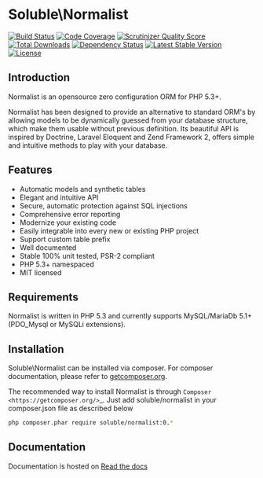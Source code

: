 # Soluble\Normalist

[![Build Status](https://travis-ci.org/belgattitude/solublecomponents.png?branch=master)](https://travis-ci.org/belgattitude/solublecomponents)
[![Code Coverage](https://scrutinizer-ci.com/g/belgattitude/solublecomponents/badges/coverage.png?s=aaa552f6313a3a50145f0e87b252c84677c22aa9)](https://scrutinizer-ci.com/g/belgattitude/solublecomponents/)
[![Scrutinizer Quality Score](https://scrutinizer-ci.com/g/belgattitude/solublecomponents/badges/quality-score.png?s=6f3ab91f916bf642f248e82c29857f94cb50bb33)](https://scrutinizer-ci.com/g/belgattitude/solublecomponents/)
[![Total Downloads](https://poser.pugx.org/soluble/solublecomponents/downloads.png)](https://packagist.org/packages/soluble/solublecomponents)
[![Dependency Status](https://www.versioneye.com/user/projects/52cc2674ec137549700001f3/badge.png)](https://www.versioneye.com/user/projects/52cc2674ec137549700001f3)
[![Latest Stable Version](https://poser.pugx.org/soluble/solublecomponents/v/stable.png)](https://packagist.org/packages/soluble/solublecomponents)
[![License](https://poser.pugx.org/soluble/solublecomponents/license.png)](https://packagist.org/packages/soluble/solublecomponents)

## Introduction

Normalist is an opensource zero configuration ORM for PHP 5.3+.

Normalist has been designed to provide an alternative to standard ORM's by 
allowing models to be dynamically guessed from your database structure, which 
make them usable without previous definition. Its beautiful API is inspired by Doctrine, Laravel Eloquent and 
Zend Framework 2, offers simple and intuitive methods to play with your database.

## Features

+ Automatic models and synthetic tables
+ Elegant and intuitive API
+ Secure, automatic protection against SQL injections
+ Comprehensive error reporting
+ Modernize your existing code
+ Easily integrable into every new or existing PHP project 
+ Support custom table prefix
+ Well documented 
+ Stable 100% unit tested, PSR-2 compliant
+ PHP 5.3+ namespaced
+ MIT licensed

## Requirements

Normalist is written in PHP 5.3 and currently supports MySQL/MariaDb 5.1+ (PDO_Mysql or MySQLi extensions).

## Installation

Soluble\Normalist can be installed via composer. For composer documentation, please refer to
[getcomposer.org](http://getcomposer.org/).


The recommended way to install Normalist is through `Composer <https://getcomposer.org/>`_.
Just add soluble/normalist in your composer.json file as described below

```sh
php composer.phar require soluble/normalist:0.*
```


## Documentation

Documentation is hosted on [Read the docs](http://soluble.readthedocs.org)





